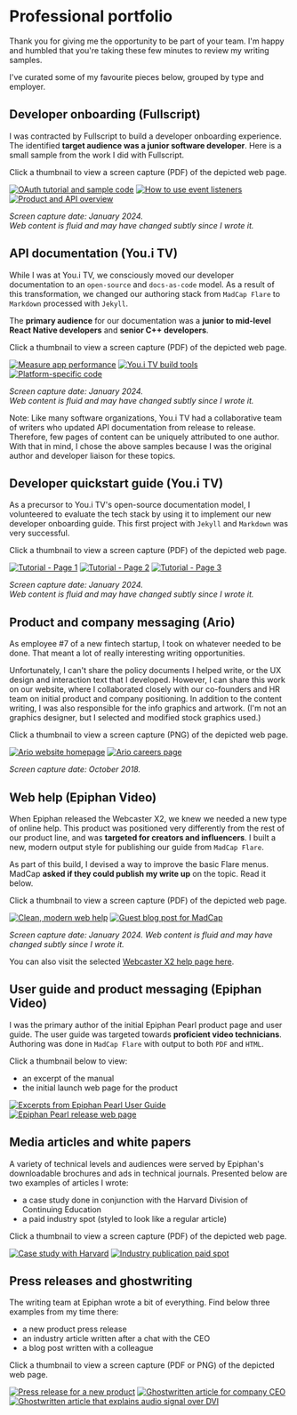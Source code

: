---
---

# Professional portfolio

Thank you for giving me the opportunity to be part of your team. 
I'm happy and humbled that you're taking these few minutes to review my writing samples.

I've curated some of my favourite pieces below, grouped by type and employer. 


## Developer onboarding (Fullscript)

I was contracted by Fullscript to build a developer onboarding experience.
The identified **target audience was a junior software developer**.
Here is a small sample from the work I did with Fullscript.

Click a thumbnail to view a screen capture (PDF) of the depicted web page.

[![OAuth tutorial and sample code](assets/thumb--fullscript--oauth.jpg)](assets/fullscript--oauth.pdf)
[![How to use event listeners](assets/thumb--fullscript--event-handling.jpg)](assets/fullscript--events.pdf)
[![Product and API overview](assets/thumb--fullscript--product-intro.jpg)](assets/fullscript--product-overview.pdf)

*Screen capture date: January 2024. <br>
Web content is fluid and may have changed subtly since I wrote it.*



## API documentation (You.i TV)

While I was at You.i TV, we consciously moved our developer documentation to an `open-source` and `docs-as-code` model.
As a result of this transformation, we changed our authoring stack from `MadCap Flare` to `Markdown` processed with `Jekyll`.

The **primary audience** for our documentation was a **junior to mid-level React Native developers** and **senior C++ developers**.

Click a thumbnail to view a screen capture (PDF) of the depicted web page.

[![Measure app performance](assets/thumb--youi-app-performance.jpg)](assets/youi-tv--measure-app-performance.pdf)
[![You.i TV build tools](assets/thumb--youi-build.jpg)](assets/youi-tv--build.pdf)
[![Platform-specific code](assets/thumb--youi-platform-specific-code.jpg)](assets/youi-tv--platform-specific-code.pdf)

*Screen capture date: January 2024. <br>
Web content is fluid and may have changed subtly since I wrote it.*

Note: Like many software organizations, You.i TV had a collaborative team of writers who updated API documentation from release to release. 
Therefore, few pages of content can be uniquely attributed to one author.
With that in mind, I chose the above samples because I was the original author and developer liaison for these topics.

## Developer quickstart guide (You.i TV)

As a precursor to You.i TV's open-source documentation model, I volunteered to evaluate the tech stack by using it to implement our new developer onboarding guide.
This first project with `Jekyll` and `Markdown` was very successful.

Click a thumbnail to view a screen capture (PDF) of the depicted web page.

[![Tutorial - Page 1](assets/thumb--youi-prototype--page-1.jpg)](assets/youi-prototype--page1.pdf)
[![Tutorial - Page 2](assets/thumb--youi-prototype--page-2.jpg)](assets/youi-prototype--page2.pdf)
[![Tutorial - Page 3](assets/thumb--youi-prototype--page-3.jpg)](assets/youi-prototype--page3.pdf)

*Screen capture date: January 2024. <br>
Web content is fluid and may have changed subtly since I wrote it.*

## Product and company messaging (Ario)

As employee #7 of a new fintech startup, I took on whatever needed to be done.
That meant a lot of really interesting writing opportunities. 

Unfortunately, I can't share the policy documents I helped write, or the UX design and interaction text that I developed.
However, I can share this work on our website, where I collaborated closely with our co-founders and HR team on initial product and company positioning. In addition to the content writing, I was also responsible for the info graphics and artwork.
(I'm not an graphics designer, but I selected and modified stock graphics used.) 

Click a thumbnail to view a screen capture (PNG) of the depicted web page.

[![Ario website homepage](assets/thumb--ario-homepage.jpg)](assets/ario--homepage.png)
[![Ario careers page](assets/thumb--ario-careers.jpg)](assets/ario--careers.png)

*Screen capture date: October 2018.*

## Web help (Epiphan Video)

When Epiphan released the Webcaster X2, we knew we needed a new type of online help. 
This product was positioned very differently from the rest of our product line, and was **targeted for creators and influencers**. 
I built a new, modern output style for publishing our guide from `MadCap Flare`. 

As part of this build, I devised a way to improve the basic Flare menus. 
MadCap **asked if they could publish my write up** on the topic. 
Read it below.

Click a thumbnail to view a screen capture (PDF) of the depicted web page.

[![Clean, modern web help](assets/thumb--epiphan-webcasterx2.jpg)](assets/epiphan--webcaster-x2--snapshot-jan-2024.pdf)
[![Guest blog post for MadCap](assets/thumb--epiphan--flare-hack.jpg)](assets/epiphan--madcap-blog.pdf)

*Screen capture date: January 2024.
Web content is fluid and may have changed subtly since I wrote it.*

You can also visit the selected [Webcaster X2 help page here](https://www.epiphan.com/userguides/webcaster-x2/Content/3_Shared/stream-quickstart.htm).


## User guide and product messaging (Epiphan Video)

I was the primary author of the initial Epiphan Pearl product page and user guide.
The user guide was targeted towards **proficient video technicians**.
Authoring was done in `MadCap Flare` with output to both `PDF` and `HTML`. 

Click a thumbnail below to view:

* an excerpt of the manual 
* the initial launch web page for the product


[![Excerpts from Epiphan Pearl User Guide](assets/thumb--epiphan-pearl-pdf.jpg)](assets/epiphan--excerpt_Pearl_userGuide_June2015.pdf)
[![Epiphan Pearl release web page](assets/thumb--epiphan--webpage-pearl.jpg)](assets/epiphan--webpage-pearl--2015-12-16.pdf)


## Media articles and white papers

A variety of technical levels and audiences were served by Epiphan's downloadable brochures and ads in technical journals.
Presented below are two examples of articles I wrote:
 
* a case study done in conjunction with the Harvard Division of Continuing Education
* a paid industry spot (styled to look like a regular article)

Click a thumbnail to view a screen capture (PDF) of the depicted web page.

[![Case study with Harvard](assets/thumb--epiphan-case-study.jpg)](assets/epiphan--harvard-case-study.pdf)
[![Industry publication paid spot](assets/thumb--epiphan-industry-site.jpg)](assets/epiphan--paid-spotlight.pdf)


## Press releases and ghostwriting

The writing team at Epiphan wrote a bit of everything. 
Find below three examples from my time there:

 * a new product press release
 * an industry article written after a chat with the CEO
 * a blog post written with a colleague 

Click a thumbnail to view a screen capture (PDF or PNG) of the depicted web page.

[![Press release for a new product](assets/thumb--epiphan-press-release.jpg)](assets/epiphan--press-release-pearl2-2016.pdf)
[![Ghostwritten article for company CEO](assets/thumb--epiphan-ghostwriting-ceo.jpg)](assets/epiphan--ghostwriting-ceo.png)
[![Ghostwritten article that explains audio signal over DVI](assets/thumb--epiphan-ghostwriting-dvi.jpg)](assets/epiphan--audio-over-DVI--2015--ghost-written.pdf)

